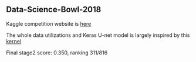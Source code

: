 ## Data-Science-Bowl-2018
Kaggle competition website is [here](https://www.kaggle.com/c/data-science-bowl-2018)

The whole data utilizations and Keras U-net model is largely inspired by this [kernel](https://www.kaggle.com/keegil/keras-u-net-starter-lb-0-277?scriptVersionId=2164855)

Final stage2 score: 0.350, ranking 311/816
